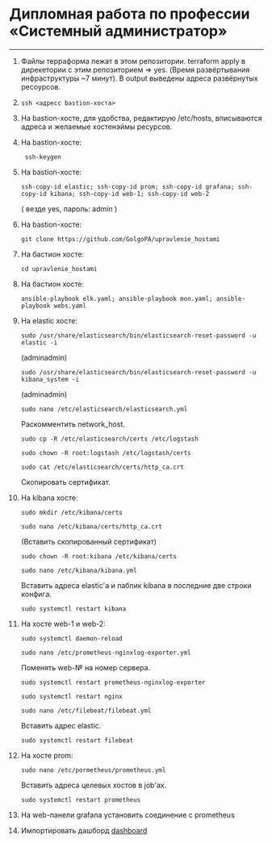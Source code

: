 # Дипломная работа по профессии «Системный администратор»

---

1. Файлы терраформа лежат в этом репозитории. terraform apply в дирекетории с этим репозиторием => yes. (Время развёртывания инфраструктуры ~7 минут). В output выведены адреса развёрнутых ресоурсов.
2. ```
   ssh <адресс bastion-хоста>
   ```
3. На bastion-хосте, для удобства, редактирую /etc/hosts, вписываются адреса и желаемые хостенэймы ресурсов.
4. На bastion-хосте:
   ```
    ssh-keygen
   ```
5. На bastion-хосте:
   ```
   ssh-copy-id elastic; ssh-copy-id prom; ssh-copy-id grafana; ssh-copy-id kibana; ssh-copy-id web-1; ssh-copy-id web-2
   ```
   ( везде yes, пароль: admin )
6. На bastion-хосте:
   ```
   git clone https://github.com/GolgoPA/upravlenie_hostami
   ```
7. На бастион хосте:
   ```
   cd upravlenie_hostami
   ```
8. На бастион хосте:
   ```
   ansible-playbook elk.yaml; ansible-playbook mon.yaml; ansible-playbook webs.yaml
   ```
9. На elastic хосте:
   ```
   sudo /usr/share/elasticsearch/bin/elasticsearch-reset-password -u elastic -i
   ```
   (adminadmin)

   ```
   sudo /usr/share/elasticsearch/bin/elasticsearch-reset-password -u kibana_system -i
   ```
   (adminadmin)

   ```
   sudo nano /etc/elasticsearch/elasticsearch.yml 
   ```
   Раскомментить network_host.

   ```
   sudo cp -R /etc/elasticsearch/certs /etc/logstash
   ```

   ```
   sudo chown -R root:logstash /etc/logstash/certs
   ```

   ```
   sudo cat /etc/elasticsearch/certs/http_ca.crt
   ```
   Скопировать сертификат.

11. На kibana хосте:
    ```
    sudo mkdir /etc/kibana/certs
    ```

    ```
    sudo nano /etc/kibana/certs/http_ca.crt
    ```
    (Вставить скопированный сертификат)

    ```
    sudo chown -R root:kibana /etc/kibana/certs
    ```

    ```
    sudo nano /etc/kibana/kibana.yml
    ```
    Вставить адреса elastic'a и паблик kibana в последние две строки конфига.

    ```
    sudo systemctl restart kibana
    ```
12. На хосте web-1 и web-2:

    ```
    sudo systemctl daemon-reload
    ```

    ```
    sudo nano /etc/prometheus-nginxlog-exporter.yml
    ```
    Поменять web-№ на номер сервера.

    ```
    sudo systemctl restart prometheus-nginxlog-exporter
    ```

    ```
    sudo systemctl restart nginx
    ```

    ```
    sudo nano /etc/filebeat/filebeat.yml
    ```
    Вставить адрес elastic.

    ```
    sudo systemctl restart filebeat
    ```

    
14. На хосте prom:

    ```
    sudo nano /etc/pormetheus/prometheus.yml
    ```

    Вставить адреса целевых хостов в job'aх.

    ```
    sudo systemctl restart prometheus
    ```
    
16. На web-панели grafana установить соединение с prometheus
17. Импортировать дашборд [dashboard](https://grafana.com/grafana/dashboards/1860-node-exporter-full/)
